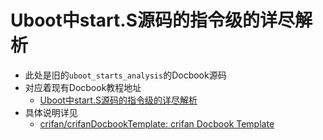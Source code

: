 # Uboot中start.S源码的指令级的详尽解析

* 此处是旧的`uboot_starts_analysis`的Docbook源码
* 对应着现有Docbook教程地址
  * [Uboot中start.S源码的指令级的详尽解析](https://www.crifan.org/files/doc/docbook/uboot_starts_analysis/release/html/uboot_starts_analysis.html)
* 具体说明详见
  * [crifan/crifanDocbookTemplate: crifan Docbook Template](https://github.com/crifan/crifanDocbookTemplate)
